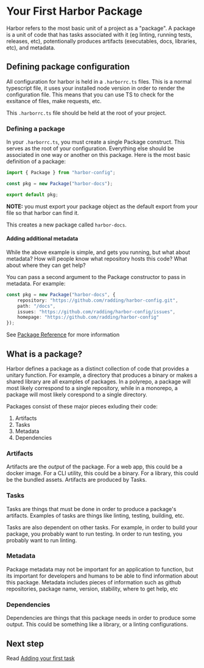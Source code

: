 # Your First Harbor Package

Harbor refers to the most basic unit of a project as a "package". A package is a unit of code that has tasks associated with it (eg linting, running tests, releases, etc), potentionally produces artifacts (executables, docs, libraries, etc), and metadata.

## Defining package configuration

All configuration for harbor is held in a `.harborrc.ts` files. This is a normal typescript file, it uses your installed node version in order to render the configuration file. This means that you can use TS to check for the exsitance of files, make requests, etc.

This `.harborrc.ts` file should be held at the root of your project.

### Defining a package

In your `.harborrc.ts`, you must create a single Package construct. This serves as the root of your configuration. Everything else should be associated in one way or another on this package. Here is the most basic definition of a package:

```typescript
import { Package } from "harbor-config";

const pkg = new Package("harbor-docs");

export default pkg;
```

**NOTE:** you must export your package object as the default export from your file so that harbor can find it.

This creates a new package called `harbor-docs`.

#### Adding additional metadata

While the above example is simple, and gets you running, but what about metadata? How will people know what repository hosts this code? What about where they can get help?

You can pass a second argument to the Package constructor to pass in metadata. For example:

```typescript
const pkg = new Package("harbor-docs", {
    repository: "https://github.com/radding/harbor-config.git",
    path: "/docs",
    issues: "https://github.com/radding/harbor-config/issues",
    homepage: "https://github.com/radding/harbor-config"
});
```

See [Package Reference](/reference/package) for more information

## What is a package?

Harbor defines a package as a distinct collection of code that provides a unitary function. For example, a directory that produces a binary or makes a shared library are all examples of packages. In a polyrepo, a package will most likely correspond to a single repository, while in a monorepo, a package will most likely corespond to a single directory.

Packages consist of these major pieces exluding their code:

1. Artifacts
2. Tasks
3. Metadata
4. Dependencies

### Artifacts

Artifacts are the _output_ of the package. For a web app, this could be a docker image. For a CLI utility, this could be a binary. For a library, this could be the bundled assets. Artifacts are produced by Tasks.

### Tasks

Tasks are things that must be done in order to produce a package's artifacts. Examples of tasks are things like linting, testing, building, etc.

Tasks are also dependent on other tasks. For example, in order to build your package, you probably want to run testing. In order to run testing, you probably want to run linting.

### Metadata

Package metadata may not be important for an application to function, but its important for developers and humans to be able to find information about this package. Metadata includes pieces of information such as github repositories, package name, version, stability, where to get help, etc

### Dependencies

Dependencies are things that this package needs in order to produce some output. This could be something like a library, or a linting configurations.

## Next step

Read [Adding your first task](your-first-task.md)
